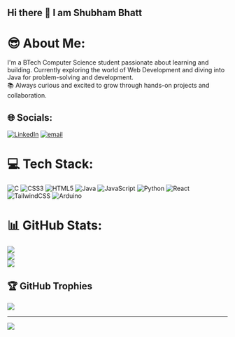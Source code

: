 ## Hi there 👋 I am Shubham Bhatt

# 😎 About Me:
 I'm a BTech Computer Science student passionate about learning and building. Currently exploring the world of Web Development and diving into Java for problem-solving and development.<br>📚 Always curious and excited to grow through hands-on projects and collaboration.


## 🌐 Socials:
[![LinkedIn](https://img.shields.io/badge/LinkedIn-%230077B5.svg?logo=linkedin&logoColor=white)](https://linkedin.com/in/https://www.linkedin.com/in/shubham-bhatt-b59a19328/) [![email](https://img.shields.io/badge/Email-D14836?logo=gmail&logoColor=white)](mailto:bhattshubham466@gmail.com) 

# 💻 Tech Stack:
![C](https://img.shields.io/badge/c-%2300599C.svg?style=for-the-badge&logo=c&logoColor=white) ![CSS3](https://img.shields.io/badge/css3-%231572B6.svg?style=for-the-badge&logo=css3&logoColor=white) ![HTML5](https://img.shields.io/badge/html5-%23E34F26.svg?style=for-the-badge&logo=html5&logoColor=white) ![Java](https://img.shields.io/badge/java-%23ED8B00.svg?style=for-the-badge&logo=openjdk&logoColor=white) ![JavaScript](https://img.shields.io/badge/javascript-%23323330.svg?style=for-the-badge&logo=javascript&logoColor=%23F7DF1E) ![Python](https://img.shields.io/badge/python-3670A0?style=for-the-badge&logo=python&logoColor=ffdd54) ![React](https://img.shields.io/badge/react-%2320232a.svg?style=for-the-badge&logo=react&logoColor=%2361DAFB) ![TailwindCSS](https://img.shields.io/badge/tailwindcss-%2338B2AC.svg?style=for-the-badge&logo=tailwind-css&logoColor=white) ![Arduino](https://img.shields.io/badge/-Arduino-00979D?style=for-the-badge&logo=Arduino&logoColor=white)
# 📊 GitHub Stats:
![](https://github-readme-stats.vercel.app/api?username=Shubham-12bhatt&theme=dark&hide_border=false&include_all_commits=false&count_private=false)<br/>
![](https://nirzak-streak-stats.vercel.app/?user=Shubham-12bhatt&theme=dark&hide_border=false)<br/>
![](https://github-readme-stats.vercel.app/api/top-langs/?username=Shubham-12bhatt&theme=dark&hide_border=false&include_all_commits=false&count_private=false&layout=compact)

## 🏆 GitHub Trophies
![](https://github-profile-trophy.vercel.app/?username=Shubham-12bhatt&theme=radical&no-frame=false&no-bg=true&margin-w=4)

---
[![](https://visitcount.itsvg.in/api?id=Shubham-12bhatt&icon=0&color=9)](https://visitcount.itsvg.in)

<!-- Proudly created with GPRM ( https://gprm.itsvg.in ) -->
